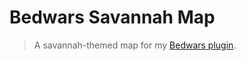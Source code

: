 # Bedwars Savannah Map

> A savannah-themed map for my [Bedwars plugin](https://github.com/EsotericEnderman/bedwars-plugin).
